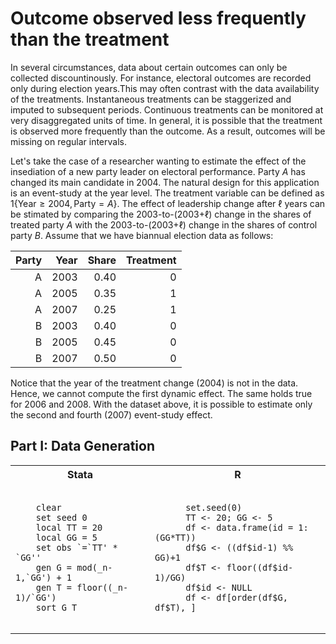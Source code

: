 # Outcome observed less frequently than the treatment

In several circumstances, data about certain outcomes can only be collected discountinously. For instance, electoral outcomes are recorded only during election years.This may often contrast with the data availability of the treatments. Instantaneous treatments can be staggerized and imputed to subsequent periods. Continuous treatments can be monitored at very disaggregated units of time. In general, it is possible that the treatment is observed more frequently than the outcome. As a result, outcomes will be missing on regular intervals. 

Let's take the case of a researcher wanting to estimate the effect of the insediation of a new party leader on electoral performance. Party $A$ has changed its main candidate in 2004. The natural design for this application is an event-study at the year level. The treatment variable can be defined as $1\{\text{Year} \geq 2004, \text{Party} = A\}$. The effect of leadership change after $\ell$ years can be stimated by comparing the 2003-to-(2003+$\ell$) change in the shares of treated party $A$ with the 2003-to-(2003+$\ell$) change in the shares of control party $B$. Assume that we have biannual election data as follows:

| Party |Year |Share |Treatment|
| ----: |----:|----: |----:    |
| A     |2003 |0.40  |0        |
| A     |2005 |0.35  |1        |
| A     |2007 |0.25  |1        |
| B     |2003 |0.40  |0        |
| B     |2005 |0.45  |0        |
| B     |2007 |0.50  |0        |

Notice that the year of the treatment change (2004) is not in the data. Hence, we cannot compute the first dynamic effect. The same holds true for 2006 and 2008. With the dataset above, it is possible to estimate only the second and fourth (2007) event-study effect. 



## Part I: Data Generation 

<table>
  <tr>
    <th>Stata</th>
    <th>R</th>
  </tr>
  <tr>
    <td>
    <pre><code>
    clear
    set seed 0
    local TT = 20
    local GG = 5
    set obs `=`TT' * `GG''
    gen G = mod(_n-1,`GG') + 1
    gen T = floor((_n-1)/`GG')
    sort G T
    </pre></code>
    </td>
    <td>
    <pre><code>
      set.seed(0)
      TT <- 20; GG <- 5
      df <- data.frame(id = 1:(GG*TT))
      df$G <- ((df$id-1) %% GG)+1
      df$T <- floor((df$id-1)/GG)
      df$id <- NULL
      df <- df[order(df$G, df$T), ]
    </pre></code>
    </td>
  </tr>
</table>

